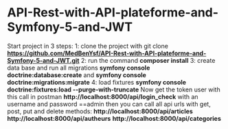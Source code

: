 # API-Rest-with-API-plateforme-and-Symfony-5-and-JWT

Start project in 3 steps:
1: clone the project with git clone **https://github.com/MedBenYsf/API-Rest-with-API-plateforme-and-Symfony-5-and-JWT.git**
2: run the command **composer install**
3: create data base and run all migrations **symfony console doctrine:database:create** and **symfony console doctrine:migrations:migrate**
4: load fixtures **symfony console doctrine:fixtures:load --purge-with-truncate**
Now get the token user with this call in postman **http://localhost:8000/api/login_check** with an username and password ==admin
then you can call all api urls with get, post, put and delete methods:
**http://localhost:8000/api/articles**
**http://localhost:8000/api/autheurs**
**http://localhost:8000/api/categories**

